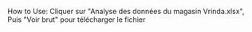 How to Use:
Cliquer sur "Analyse des données du magasin Vrinda.xlsx", Puis "Voir brut" pour télécharger le fichier 



